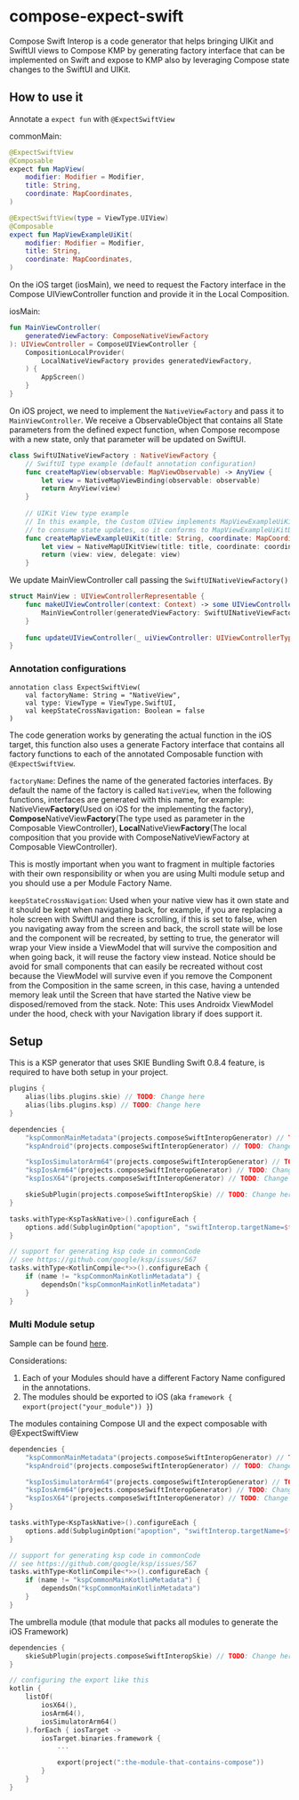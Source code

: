 # compose-expect-swift

Compose Swift Interop is a code generator that helps bringing UIKit and SwiftUI views to Compose KMP
by generating factory interface that can be implemented on Swift and expose to KMP also by leveraging
Compose state changes to the SwiftUI and UIKit.

## How to use it

Annotate a `expect fun` with `@ExpectSwiftView`

commonMain:
```kotlin
@ExpectSwiftView
@Composable
expect fun MapView(
    modifier: Modifier = Modifier,
    title: String,
    coordinate: MapCoordinates,
)

@ExpectSwiftView(type = ViewType.UIView)
@Composable
expect fun MapViewExampleUiKit(
    modifier: Modifier = Modifier,
    title: String,
    coordinate: MapCoordinates,
)
```

On the iOS target (iosMain), we need to request the Factory interface in the Compose UIViewController function
and provide it in the Local Composition.

iosMain:
```kotlin
fun MainViewController(
    generatedViewFactory: ComposeNativeViewFactory
): UIViewController = ComposeUIViewController {
    CompositionLocalProvider(
        LocalNativeViewFactory provides generatedViewFactory,
    ) {
        AppScreen()
    }
}
```

On iOS project, we need to implement the `NativeViewFactory` and pass it to `MainViewController`.
We receive a ObservableObject that contains all State parameters from the defined expect function,
when Compose recompose with a new state, only that parameter will be updated on SwiftUI.

```swift
class SwiftUINativeViewFactory : NativeViewFactory {
    // SwiftUI type example (default annotation configuration)
    func createMapView(observable: MapViewObservable) -> AnyView {
        let view = NativeMapViewBinding(observable: observable)
        return AnyView(view)
    }
    
    // UIKit View type example
    // In this example, the Custom UIView implements MapViewExampleUiKitDelegate
    // to consume state updates, so it conforms to MapViewExampleUiKitDelegate.
    func createMapViewExampleUiKit(title: String, coordinate: MapCoordinates) -> (view: UIView, delegate: MapViewExampleUiKitDelegate) {
        let view = NativeMapUIKitView(title: title, coordinate: coordinate)
        return (view: view, delegate: view)
    }
```

We update MainViewController call passing the `SwiftUINativeViewFactory()`

```swift
struct MainView : UIViewControllerRepresentable {
    func makeUIViewController(context: Context) -> some UIViewController {
        MainViewController(generatedViewFactory: SwiftUINativeViewFactory())
    }
    
    func updateUIViewController(_ uiViewController: UIViewControllerType, context: Context) {}
}
```

### Annotation configurations

```
annotation class ExpectSwiftView(
    val factoryName: String = "NativeView",
    val type: ViewType = ViewType.SwiftUI,
    val keepStateCrossNavigation: Boolean = false
)
```

The code generation works by generating the actual function in the iOS target, this function
also uses a generate Factory interface that contains all factory functions to each of the annotated
Composable function with `@ExpectSwiftView`.

`factoryName`: Defines the name of the generated factories interfaces. By default the name of the factory
is called `NativeView`, when the following functions, interfaces are generated with this name, for example:
NativeView**Factory**(Used on iOS for the implementing the factory), **Compose**NativeView**Factory**(The type used as parameter in the Composable ViewController),
**Local**NativeView**Factory**(The local composition that you provide with ComposeNativeViewFactory at Composable ViewController).

This is mostly important when you want to fragment in multiple factories with their own responsibility or when you are
using Multi module setup and you should use a per Module Factory Name.

`keepStateCrossNavigation`: Used when your native view has it own state
and it should be kept when navigating back, for example, if you are replacing
a hole screen with SwiftUI and there is scrolling, if this is set to false,
when you navigating away from the screen and back, the scroll state will be
lose and the component will be recreated, by setting to true, the generator
will wrap your View inside a ViewModel that will survive the composition
and when going back, it will reuse the factory view instead. Notice should be
avoid for small components that can easily be recreated without cost because
the ViewModel will survive even if you remove the Component from the Composition
in the same screen, in this case, having a untended memory leak until the Screen
that have started the Native view be disposed/removed from the stack.
Note: This uses Androidx ViewModel under the hood, check with your Navigation library if does support it.

## Setup

This is a KSP generator that uses SKIE Bundling Swift 0.8.4 feature, is required to have both setup in
your project.

```kotlin
plugins {
    alias(libs.plugins.skie) // TODO: Change here
    alias(libs.plugins.ksp) // TODO: Change here
}
```

```kotlin
dependencies {
    "kspCommonMainMetadata"(projects.composeSwiftInteropGenerator) // TODO: Change here
    "kspAndroid"(projects.composeSwiftInteropGenerator) // TODO: Change here

    "kspIosSimulatorArm64"(projects.composeSwiftInteropGenerator) // TODO: Change here
    "kspIosArm64"(projects.composeSwiftInteropGenerator) // TODO: Change here
    "kspIosX64"(projects.composeSwiftInteropGenerator) // TODO: Change here

    skieSubPlugin(projects.composeSwiftInteropSkie) // TODO: Change here
}

tasks.withType<KspTaskNative>().configureEach {
    options.add(SubpluginOption("apoption", "swiftInterop.targetName=$target"))
}

// support for generating ksp code in commonCode
// see https://github.com/google/ksp/issues/567
tasks.withType<KotlinCompile<*>>().configureEach {
    if (name != "kspCommonMainKotlinMetadata") {
        dependsOn("kspCommonMainKotlinMetadata")
    }
}
```

### Multi Module setup

Sample can be found [here](sample/multimodule).

Considerations:
1. Each of your Modules should have a different Factory Name configured in the annotations.
2. The modules should be exported to iOS (aka ``framework { export(project("your_module")) }``)

The modules containing Compose UI and the expect composable with @ExpectSwiftView
```kotlin
dependencies {
    "kspCommonMainMetadata"(projects.composeSwiftInteropGenerator) // TODO: Change here
    "kspAndroid"(projects.composeSwiftInteropGenerator) // TODO: Change here

    "kspIosSimulatorArm64"(projects.composeSwiftInteropGenerator) // TODO: Change here
    "kspIosArm64"(projects.composeSwiftInteropGenerator) // TODO: Change here
    "kspIosX64"(projects.composeSwiftInteropGenerator) // TODO: Change here
}

tasks.withType<KspTaskNative>().configureEach {
    options.add(SubpluginOption("apoption", "swiftInterop.targetName=$target"))
}

// support for generating ksp code in commonCode
// see https://github.com/google/ksp/issues/567
tasks.withType<KotlinCompile<*>>().configureEach {
    if (name != "kspCommonMainKotlinMetadata") {
        dependsOn("kspCommonMainKotlinMetadata")
    }
}
```

The umbrella module (that module that packs all modules to generate the iOS Framework)
```kotlin
dependencies {
    skieSubPlugin(projects.composeSwiftInteropSkie) // TODO: Change here
}

// configuring the export like this
kotlin {
    listOf(
        iosX64(),
        iosArm64(),
        iosSimulatorArm64()
    ).forEach { iosTarget ->
        iosTarget.binaries.framework {
            ...

            export(project(":the-module-that-contains-compose"))
        }
    }
}
```
